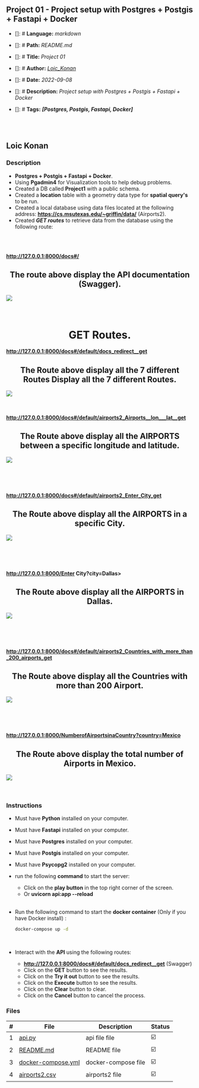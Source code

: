 ## Project 01 - Project setup with Postgres + Postgis + Fastapi + Docker

- []: # **Language:** _markdown_
- []: # **Path:** _README.md_
- []: # **Title:** _Project 01_
- []: # **Author:** _[Loic_Konan](Loic_Konan)_
- []: # **Date:** _2022-09-08_
- []: # **Description:** _Project setup with Postgres + Postgis + Fastapi + Docker_
- []: # **Tags:** **_[Postgres, Postgis, Fastapi, Docker]_**
  
  <br /><br />

## Loic Konan

### Description

- **Postgres + Postgis + Fastapi + Docker**.
- Using **Pgadmin4** for Visualization tools to help debug problems.
- Created a DB called **Project1** with a public schema.
- Created a **location** table with a geometry data type for **spatial query's** to be run.
- Created a local database using data files located at the following address: **<https://cs.msutexas.edu/~griffin/data/>** (Airports2).
- Created _**GET routes**_ to retrieve data from the database using the following route:
  
<br /><br />

**<http://127.0.0.1:8000/docs#/>**
<h2 align="center">The route above display the API documentation (Swagger). </h2>
<img src="fastapi.png">
<br /> <br /><br />


<h1 align="center">GET Routes. </h1>

**<http://127.0.0.1:8000/docs#/default/docs_redirect__get>**
<h2 align="center">The Route above display all the 7 different Routes Display all the 7 different Routes. </h2>
<img src="get.png">
<br /> <br /><br />

**<http://127.0.0.1:8000/docs#/default/airports2_Airports__lon___lat__get>**
<h2 align="center">The Route above display all the AIRPORTS between a specific longitude and latitude. </h2>
<img src="get1.png">

<br /> <br /><br />

**<http://127.0.0.1:8000/docs#/default/airports2_Enter_City_get>**
<h2 align="center">The Route above display all the AIRPORTS in a specific City. </h2>
<img src="get2.png">

<br /> <br /><br />

**<http://127.0.0.1:8000/Enter> City?city=Dallas>**
<h2 align="center">The Route above display all the AIRPORTS in Dallas. </h2>
<img src="get5.png">

<br /> <br /><br />

**<http://127.0.0.1:8000/docs#/default/airports2_Countries_with_more_than_200_airports_get>**
<h2 align="center">The Route above display all the Countries with more than 200 Airport. </h2>
<img src="get3.png">

<br /> <br /><br />

**<http://127.0.0.1:8000/NumberofAirportsinaCountry?country=Mexico>**
<h2 align="center">The Route above display the total number of Airports in Mexico. </h2>
<img src="get6.png">
<br /> <br /><br />

### Instructions

- Must have **Python** installed on your computer.
- Must have **Fastapi** installed on your computer.
- Must have **Postgres** installed on your computer.
- Must have **Postgis** installed on your computer.
- Must have **Psycopg2** installed on your computer.

- run the following **command** to start the server:
  
  - Click on the **play button** in the top right corner of the screen.
  - Or **uvicorn api:app --reload**
 <br /> <br />
 
- Run the following command to start the **docker container** (Only if you have Docker install) :
  
  ```bash
  docker-compose up -d
  ```
 <br /> 

- Interact with the **API** using the following routes:
  
  - **<http://127.0.0.1:8000/docs#/default/docs_redirect__get>** (Swagger)
  - Click on the **GET** button to see the results.
  - Click on the **Try it out** button to see the results.
  - Click on the **Execute** button to see the results.
  - Click on the **Clear** button to clear.
  - Click on the **Cancel** button to cancel the process.
  
### Files

|   #   | File                               | Description                                     | Status                  |
| :---: | ---------------------------------- | ----------------------------------------------- | ----------------------- |
|   1   | [api.py](api.py)| api file file    | :ballot_box_with_check: |
|   2   | [README.md](README.md) | README file | :ballot_box_with_check: |
|   3   | [docker-compose.yml](docker-compose.yml) | docker-compose file | :ballot_box_with_check: |
|   4   | [airports2.csv](airports2.csv) | airports2 file | :ballot_box_with_check: |
